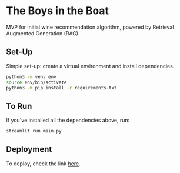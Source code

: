 # The Boys in the Boat
MVP for initial wine recommendation algorithm, powered by Retrieval Augmented Generation (RAG).

## Set-Up

Simple set-up: create a virtual environment and install dependencies.

```bash
python3 -m venv env
source env/bin/activate
python3 -m pip install -r requirements.txt
```

## To Run

If you've installed all the dependencies above, run:

```bash
streamlit run main.py
```

## Deployment

To deploy, check the link [here](https://docs.streamlit.io/streamlit-community-cloud/deploy-your-app).